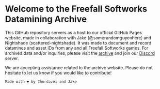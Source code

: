 # Welcome to the **Freefall Softworks Datamining Archive**

This GitHub repository servers as a host to our official GitHub Pages website, made in collaboration with Jake (@somerandomguyonhere) and Nightshade (scattered-nightshade). It was made to document and record datamines and asset IDs from any and all Freefall Softworks games. For archived data and/or inquiries, please visit the [archive](https://www.fsdmc.us.to/) and join our [Discord](https://discord.gg/Fb4mvTZPK9) server.

We are accepting assistance related to the archive website. Please do not hesitate to let us know if you would like to contribute!

`Made with ❤️ by Chordavei and Jake`
